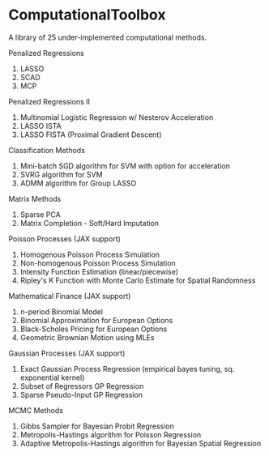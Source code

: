 # ComputationalToolbox
A library of 25 under-implemented computational methods.



Penalized Regressions
1. LASSO
2. SCAD
3. MCP

Penalized Regressions II
1. Multinomial Logistic Regression w/ Nesterov Acceleration
2. LASSO ISTA
3. LASSO FISTA (Proximal Gradient Descent)

Classification Methods
1. Mini-batch SGD algorithm for SVM with option for acceleration
2. SVRG algorithm for SVM
3. ADMM algorithm for Group LASSO

Matrix Methods
1. Sparse PCA
2. Matrix Completion - Soft/Hard Imputation

Poisson Processes (JAX support)
1. Homogenous Poisson Process Simulation
2. Non-homogenous Poisson Process Simulation
3. Intensity Function Estimation (linear/piecewise)
4. Ripley's K Function with Monte Carlo Estimate for Spatial Randomness

Mathematical Finance (JAX support)
1. n-period Binomial Model
2. Binomial Approximation for European Options
3. Black-Scholes Pricing for European Options
4. Geometric Brownian Motion using MLEs

Gaussian Processes (JAX support)
1. Exact Gaussian Process Regression (empirical bayes tuning, sq. exponential kernel)
2. Subset of Regressors GP Regression
3. Sparse Pseudo-Input GP Regression

MCMC Methods
1. Gibbs Sampler for Bayesian Probit Regression
2. Metropolis-Hastings algorithm for Poisson Regression
3. Adaptive Metropolis-Hastings algorithm for Bayesian Spatial Regression

